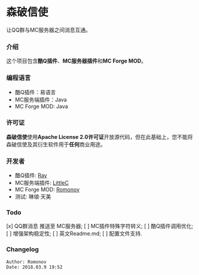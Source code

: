 # 森破信使 
让QQ群与MC服务器之间消息互通。 

### 介绍 
这个项目包含**酷Q插件**、**MC服务器插件**和**MC Forge MOD**。 

### 编程语言 
* 酷Q插件：易语言 
* MC服务端插件：Java 
* MC Forge MOD: Java

### 许可证 
**森破信使**使用**Apache License 2.0许可证**开放源代码，但在此基础上，您不能将森破信使及其衍生软件用于**任何**商业用途。

### 开发者 
* 酷Q插件: [Ray](https://www.r-ay.cn/ "前往Ray的博客")
* MC服务端插件: [LittleC](https://xiaoc.ml/ "前往小C的站点")
* MC Forge MOD: [Romonov](http://www.romonov.com/ "前往浅墨小站")
* 测试: 琳琅·天美

### Todo 
[x] QQ群消息 推送至 MC服务器; 
[ ] MC插件特殊字符转义; 
[ ] 酷Q插件调用优化; 
[ ] 增强架构稳定性; 
[ ] 英文Readme.md; 
[ ] 配置文件支持. 

### Changelog
```
Author: Romonov
Date: 2018.03.9 19:52
```
